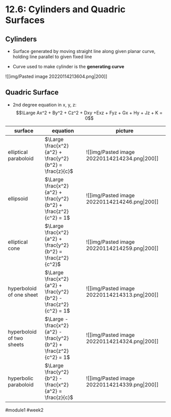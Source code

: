 # 12.6: Cylinders and Quadric Surfaces
## Cylinders
- Surface generated by moving straight line along given planar curve, holding line parallel to given fixed line
* Curve used to make cylinder is the **generating curve**

![[img/Pasted image 20220114213604.png|200]]
## Quadric Surface
- 2nd degree equation in x, y, z:
$$\Large Ax^2 + By^2 + Cz^2 + Dxy +Exz + Fyz + Gx + Hy + Jz + K = 0$$

| surface                   | equation                                                          | picture                                       |
| ------------------------- | ----------------------------------------------------------------- | --------------------------------------------- |
| elliptical paraboloid     | $\Large \frac{x^2}{a^2} + \frac{y^2}{b^2} = \frac{z}{c}$          | ![[img/Pasted image 20220114214234.png\|200]] |
| ellipsoid                 | $\Large \frac{x^2}{a^2} + \frac{y^2}{b^2} + \frac{z^2}{c^2} = 1$  | ![[img/Pasted image 20220114214246.png\|200]] |
| elliptical cone           | $\Large \frac{x^2}{a^2} + \frac{y^2}{b^2} = \frac{z^2}{c^2}$      | ![[img/Pasted image 20220114214259.png\|200]] |
| hyperboloid of one sheet  | $\Large \frac{x^2}{a^2} + \frac{y^2}{b^2} - \frac{z^2}{c^2} = 1$  | ![[img/Pasted image 20220114214313.png\|200]] |
| hyperboloid of two sheets | $\Large -\frac{x^2}{a^2} - \frac{y^2}{b^2} + \frac{z^2}{c^2} = 1$ | ![[img/Pasted image 20220114214324.png\|200]] |
| hyperbolic paraboloid     | $\Large \frac{y^2}{b^2} - \frac{x^2}{a^2} = \frac{z}{c}$          | ![[img/Pasted image 20220114214339.png\|200]] |

#module1 #week2
